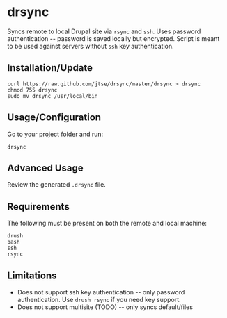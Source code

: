 drsync
=======
Syncs remote to local Drupal site via ```rsync``` and ```ssh```. Uses password authentication -- password is saved locally but encrypted. Script is meant to be used against servers without ```ssh``` key authentication.

Installation/Update
-------------------
```
curl https://raw.github.com/jtse/drsync/master/drsync > drsync
chmod 755 drsync
sudo mv drsync /usr/local/bin
```

Usage/Configuration
-------------------
Go to your project folder and run:

```
drsync
```

Advanced Usage
--------------
Review the generated ```.drsync``` file.

Requirements
------------
The following must be present on both the remote and local machine:

```
drush
bash
ssh
rsync
```

Limitations
-----------
* Does not support ssh key authentication -- only password authentication. Use ```drush rsync``` if you need key support.
* Does not support multisite (TODO) -- only syncs default/files
